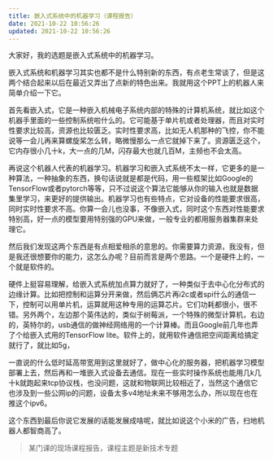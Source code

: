 ```yaml
---
title: 嵌入式系统中的机器学习（课程报告）
date: 2021-10-22 10:56:26
updated: 2021-10-22 10:56:26
---
```


大家好，我的选题是嵌入式系统中的机器学习。

嵌入式系统和机器学习其实也都不是什么特别新的东西，有点老生常谈了，但是这两个结合起来以后在最近又弄出了点新的特色出来。我就用这个PPT上的机器人来简单介绍一下它。


首先看嵌入式，它是一种嵌入机械电子系统内部的特殊的计算机系统，就比如这个机器手里面的一些控制系统啦什么的。它可能基于单片机或者处理器，而且对实时性要求比较高，资源也比较匮乏。实时性要求高，比如无人机那种的飞控，你不能说等一会儿再来算螺旋桨怎么转，略微慢那么一点它就掉下来了。资源匮乏这个，它内存很小几十k，大一点的几M，闪存最大也就几百M，主频也不会太高。

再说这个机器人代表的机器学习。机器学习和嵌入式系统不太一样，它更多的是一种算法，一种抽象的东西，换句话说就是都是代码，用一些框架比如Google的TensorFlow或者pytorch等等，只不过说这个算法它能够从你的输入也就是数据集里学习，来更好的提供输出。机器学习也有些特点，它对设备的性能要求很高，同时实时性要求不高。你算一会儿也没事，不像嵌入式，同时这个东西对性能要求特别高，好一点的模型要用特别强的GPU来做，一般专业的都用服务器集群来处理它。

然后我们发现这两个东西是有点相爱相杀的意思的。你需要算力资源，我没有，但是我还很想要你的能力，这怎么办呢？目前而言是两个思路。一个是硬件上的，一个就是软件的。

硬件上挺容易理解，给嵌入式系统加点算力就好了，一种类似于去中心化分布式的边缘计算。比如把控制和运算分开来做，然后俩芯片再i2c或者spi什么的通信一下，控制可以用单片机，运算就用这种专用的运算芯片。它们功耗都很小，很不错。另外两个，左边那个英伟达的，类似于树莓派，一个特殊的微型计算机，右边的，英特尔的，usb通信的做神经网络用的一个计算棒。而且Google前几年也弄了个给嵌入式用的TensorFlow lite。软件上的，就用软件通信把空间距离给搞定就行了，就比如5g，

一直说的什么低时延高带宽用到这里就好了，做中心化的服务器，把机器学习模型部署上去，然后再和一堆嵌入式设备去通信。现在一些实时操作系统也能用几k几十k就跑起来tcp协议栈，也没问题，这就和物联网比较相近了，当然这个通信它也涉及到一些公网ip的问题，设备太多v4地址未来不够用怎么办，所以现在也在推这个ipv6。

这个东西到最后你说它发展的话能发展成啥呢，就比如说这个小米的广告，扫地机器人都智商高了。

>某门课的现场课程报告，课程主题是新技术专题